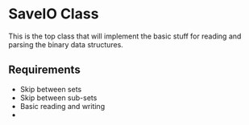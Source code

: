 # SaveIO Class
This is the top class that will implement the basic stuff for reading and parsing the binary data structures.
## Requirements
- Skip between sets
- Skip between sub-sets
- Basic reading and writing
- 